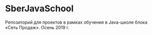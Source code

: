# SberJavaSchool
Репозиторий для проектов в рамках обучения в Java-школе блока «Сеть Продаж». Осень 2019 г.

